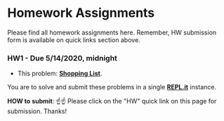 # Homework Assignments

Please find all homework assignments here. Remember, HW submission form is available on quick links section above.


### HW1 - Due 5/14/2020, midnight

* This problem: **[Shopping List](https://github.com/mottaquikarim/wpp_psets/blob/master/basic_data_types/4_shopping_list/p2.py)**.

You are to solve and submit these problems in a single **[REPL.it](https://repl.it/languages/python3)** instance.

**HOW to submit**: ☝️☝️ Please click on the "HW" quick link on this page for submission. Thanks! 
